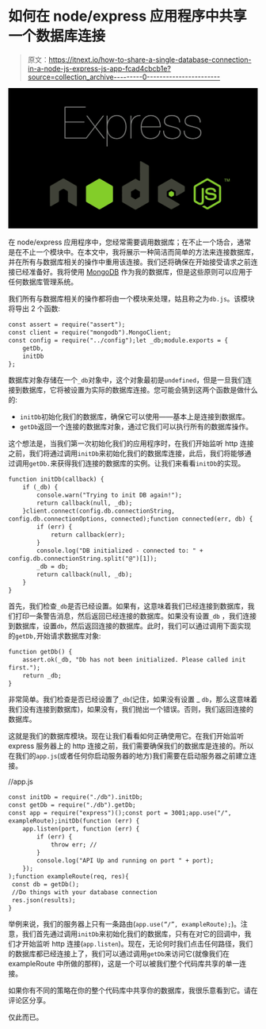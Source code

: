 # 如何在 node/express 应用程序中共享一个数据库连接

> 原文：<https://itnext.io/how-to-share-a-single-database-connection-in-a-node-js-express-js-app-fcad4cbcb1e?source=collection_archive---------0----------------------->

![](img/4cf9becfdac8f4d69d7a7ba4c7fde160.png)

在 node/express 应用程序中，您经常需要调用数据库；在不止一个场合，通常是在不止一个模块中。在本文中，我将展示一种简洁而简单的方法来连接数据库，并在所有与数据库相关的操作中重用该连接。我们还将确保在开始接受请求之前连接已经准备好。我将使用 [MongoDB](http://mongodb.github.io/node-mongodb-native/) 作为我的数据库，但是这些原则可以应用于任何数据库管理系统。

我们所有与数据库相关的操作都将由一个模块来处理，姑且称之为`db.js`。该模块将导出 2 个函数:

```
const assert = require("assert");
const client = require("mongodb").MongoClient;
const config = require("../config");let _db;module.exports = {
    getDb,
    initDb
};
```

数据库对象存储在一个`_db`对象中，这个对象最初是`undefined`，但是一旦我们连接到数据库，它将被设置为实际的数据库连接。您可能会猜到这两个函数是做什么的:

*   `initDb`初始化我们的数据库，确保它可以使用——基本上是连接到数据库。
*   `getDb`返回一个连接的数据库对象，通过它我们可以执行所有的数据库操作。

这个想法是，当我们第一次初始化我们的应用程序时，在我们开始监听 http 连接之前，我们将通过调用`initDb`来初始化我们的数据库连接，此后，我们将能够通过调用`getDb.`来获得我们连接的数据库的实例。让我们来看看`initDb`的实现。

```
function initDb(callback) {
    if (_db) {
        console.warn("Trying to init DB again!");
        return callback(null, _db);
    }client.connect(config.db.connectionString, config.db.connectionOptions, connected);function connected(err, db) {
        if (err) {
            return callback(err);
        }
        console.log("DB initialized - connected to: " + config.db.connectionString.split("@")[1]);
        _db = db;
        return callback(null, _db);
    }
}
```

首先，我们检查`_db`是否已经设置。如果有，这意味着我们已经连接到数据库，我们打印一条警告消息，然后返回已经连接的数据库。如果没有设置`_db` ，我们连接到数据库，设置`db`，然后返回连接的数据库。此时，我们可以通过调用下面实现的`getDb,`开始请求数据库对象:

```
function getDb() {
    assert.ok(_db, "Db has not been initialized. Please called init first.");
    return _db;
}
```

非常简单。我们检查是否已经设置了`_db`(记住，如果没有设置 _ `db`，那么这意味着我们没有连接到数据库)，如果没有，我们抛出一个错误。否则，我们返回连接的数据库。

这就是我们的数据库模块。现在让我们看看如何正确使用它。在我们开始监听 express 服务器上的 http 连接之前，我们需要确保我们的数据库是连接的。所以在我们的`app.js`(或者任何你启动服务器的地方)我们需要在启动服务器之前建立连接。

//app.js

```
const initDb = require("./db").initDb;
const getDb = require("./db").getDb;
const app = require("express")();const port = 3001;app.use("/", exampleRoute);initDb(function (err) {
    app.listen(port, function (err) {
        if (err) {
            throw err; //
        }
        console.log("API Up and running on port " + port);
    });
);function exampleRoute(req, res){
 const db = getDb();
 //Do things with your database connection
 res.json(results);
}
```

举例来说，我们的服务器上只有一条路由(`app.use(“/”, exampleRoute);`)。注意，我们首先通过调用`initDb`来初始化我们的数据库，只有在对它的回调中，我们才开始监听 http 连接(`app.listen`)。现在，无论何时我们点击任何路径，我们的数据库都已经连接上了，我们可以通过调用`getDb`来访问它(就像我们在 exampleRoute 中所做的那样)，这是一个可以被我们整个代码库共享的单一连接。

如果你有不同的策略在你的整个代码库中共享你的数据库，我很乐意看到它。请在评论区分享。

仅此而已。